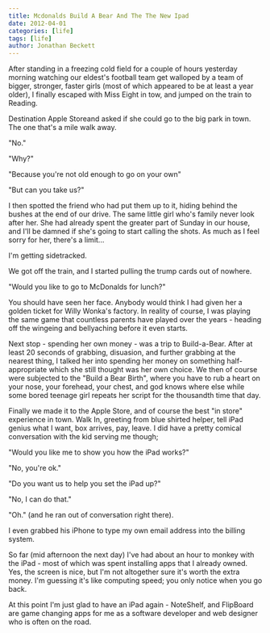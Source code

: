 ```yaml
---
title: Mcdonalds Build A Bear And The The New Ipad
date: 2012-04-01
categories: [life]
tags: [life]
author: Jonathan Beckett
---
```


After standing in a freezing cold field for a couple of hours yesterday morning watching our eldest's football team get walloped by a team of bigger, stronger, faster girls (most of which appeared to be at least a year older), I finally escaped with Miss Eight in tow, and jumped on the train to Reading.

Destination Apple Storeand asked if she could go to the big park in town. The one that's a mile walk away.

"No."

"Why?"

"Because you're not old enough to go on your own"

"But can you take us?"

I then spotted the friend who had put them up to it, hiding behind the bushes at the end of our drive. The same little girl who's family never look after her. She had already spent the greater part of Sunday in our house, and I'll be damned if she's going to start calling the shots. As much as I feel sorry for her, there's a limit...

I'm getting sidetracked.

We got off the train, and I started pulling the trump cards out of nowhere.

"Would you like to go to McDonalds for lunch?"

You should have seen her face. Anybody would think I had given her a golden ticket for Willy Wonka's factory. In reality of course, I was playing the same game that countless parents have played over the years - heading off the wingeing and bellyaching before it even starts.

Next stop - spending her own money - was a trip to Build-a-Bear. After at least 20 seconds of grabbing, disuasion, and further grabbing at the nearest thing, I talked her into spending her money on something half-appropriate which she still thought was her own choice. We then of course were subjected to the "Build a Bear Birth", where you have to rub a heart on your nose, your forehead, your chest, and god knows where else while some bored teenage girl repeats her script for the thousandth time that day.

Finally we made it to the Apple Store, and of course the best "in store" experience in town. Walk In, greeting from blue shirted helper, tell iPad genius what I want, box arrives, pay, leave. I did have a pretty comical conversation with the kid serving me though;

"Would you like me to show you how the iPad works?"

"No, you're ok."

"Do you want us to help you set the iPad up?"

"No, I can do that."

"Oh." (and he ran out of conversation right there).

I even grabbed his iPhone to type my own email address into the billing system.

So far (mid afternoon the next day) I've had about an hour to monkey with the iPad - most of which was spent installing apps that I already owned. Yes, the screen is nice, but I'm not altogether sure it's worth the extra money. I'm guessing it's like computing speed; you only notice when you go back.

At this point I'm just glad to have an iPad again - NoteShelf, and FlipBoard are game changing apps for me as a software developer and web designer who is often on the road.